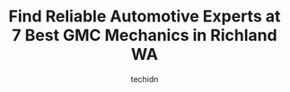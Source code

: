 ---
layout: ampstory
image: https://images.unsplash.com/photo-1519752441410-d3ca70ecb937?ixlib=rb-4.0.3&ixid=MnwxMjA3fDB8MHxwaG90by1wYWdlfHx8fGVufDB8fHx8&auto=format&fit=crop&w=640&h=853&q=80
author: techidn
featured: false
description: When it comes to finding reliable automotive experts in Richland WA, USA, look no further than the 7 best GMC Mechanic in the area. With their exceptional skills and dedication to providing 
title: Find Reliable Automotive Experts at 7 Best GMC Mechanics in Richland WA
cover:
   title: Find Reliable Automotive Experts at 7 Best GMC Mechanics in Richland WA
   subtitle: Rickpate
   background: https://images.unsplash.com/photo-1519752441410-d3ca70ecb937?ixlib=rb-4.0.3&ixid=MnwxMjA3fDB8MHxwaG90by1wYWdlfHx8fGVufDB8fHx8&auto=format&fit=crop&w=640&h=853&q=80

pages: 
 - layout: thirds
   top: <h1>#1 BMW of Tri-Cities</h1>
   bottom: "<p>My wife and I had an AMAZING sales experience with Eli Reyna of BMW of Tricities.  From the moment we walked in, he was incredibly friendly, good humored and non-pushy.  </p>"
   background: https://www.knot35.com/toplist/wp-content/uploads/2023/06/best-gmc-mechanic-1-in-richland-wa-1685833531.jpeg
   backgroundblur: true
 - layout: thirds
   top: <h1>#2 Northwest Premier Auto Sales</h1>
   bottom: "<p>4083 W Van Giesen St, West Richland, WA 99353, United States</p>"
   background: https://www.knot35.com/toplist/wp-content/uploads/2023/06/best-gmc-mechanic-2-in-richland-wa-1685833532.jpeg
   cta:
      link: https://www.knot35.com/toplist/find-reliable-automotive-experts-at-7-best-gmc-mechanics-in-richland-wa/
      text: Find Reliable Automotive Experts at 7 Best GMC Mechanics in Richland WA
 - layout: thirds
   top: <h1>#3 Jiffy Lube</h1>
   bottom: "<p>421 Williams Blvd, Richland, WA 99352, United States</p>"
   background: https://www.knot35.com/toplist/wp-content/uploads/2023/06/best-gmc-mechanic-3-in-richland-wa-1685833532.jpeg
   cta:
      link: https://www.knot35.com/toplist/find-reliable-automotive-experts-at-7-best-gmc-mechanics-in-richland-wa/
      text: Find Reliable Automotive Experts at 7 Best GMC Mechanics in Richland WA
 - layout: thirds
   top: <h1>#4 Audi Tri-Cities</h1>
   bottom: "<p>1125 Aaron Dr, Richland, WA 99352, United States</p>"
   background: https://images.unsplash.com/photo-1591393223703-56fe1347ac62?ixlib=rb-4.0.3&ixid=MnwxMjA3fDB8MHxwaG90by1wYWdlfHx8fGVufDB8fHx8&auto=format&fit=crop&w=640&h=853&q=80
   cta:
      link: https://www.knot35.com/toplist/find-reliable-automotive-experts-at-7-best-gmc-mechanics-in-richland-wa/
      text: Find Reliable Automotive Experts at 7 Best GMC Mechanics in Richland WA
 - layout: thirds
   top: <h1>#5 Speck Buick GMC of Tri-Cities</h1>
   bottom: "<p>9610 Sandifur Pkwy, Pasco, WA 99301, United States</p>"
   background: https://images.unsplash.com/photo-1608411404720-c8f0417bcdba?ixlib=rb-4.0.3&ixid=MnwxMjA3fDB8MHxwaG90by1wYWdlfHx8fGVufDB8fHx8&auto=format&fit=crop&w=640&h=853&q=80
   cta:
      link: https://www.knot35.com/toplist/find-reliable-automotive-experts-at-7-best-gmc-mechanics-in-richland-wa/
      text: Find Reliable Automotive Experts at 7 Best GMC Mechanics in Richland WA
 - layout: thirds
   top: <h1>#6 Master Tech Automotive</h1>
   bottom: "<p>1315 Lee Blvd, Richland, WA 99352, United States</p>"
   background: https://images.unsplash.com/photo-1534312527009-56c7016453e6?ixlib=rb-4.0.3&ixid=MnwxMjA3fDB8MHxwaG90by1wYWdlfHx8fGVufDB8fHx8&auto=format&fit=crop&w=640&h=853&q=80
   cta:
      link: https://www.knot35.com/toplist/find-reliable-automotive-experts-at-7-best-gmc-mechanics-in-richland-wa/
      text: Find Reliable Automotive Experts at 7 Best GMC Mechanics in Richland WA
 - layout: thirds
   top: <h1>#7 West Richland Auto Repair</h1>
   bottom: "<p>3683 W Van Giesen St, West Richland, WA 99353, United States</p>"
   background: https://images.unsplash.com/photo-1549241520-425e3dfc01cb?ixlib=rb-4.0.3&ixid=MnwxMjA3fDB8MHxwaG90by1wYWdlfHx8fGVufDB8fHx8&auto=format&fit=crop&w=640&h=853&q=80
   cta:
      link: https://www.knot35.com/toplist/find-reliable-automotive-experts-at-7-best-gmc-mechanics-in-richland-wa/
      text: Find Reliable Automotive Experts at 7 Best GMC Mechanics in Richland WA
 - layout: thirds
   middle: Continue reading...
   background: https://images.unsplash.com/photo-1608501821300-4f99e58bba77?ixlib=rb-4.0.3&ixid=MnwxMjA3fDB8MHxwaG90by1wYWdlfHx8fGVufDB8fHx8&auto=format&fit=crop&w=640&h=853&q=80
   cta:
      link: https://www.knot35.com/toplist/find-reliable-automotive-experts-at-7-best-gmc-mechanics-in-richland-wa/
      text: Find Reliable Automotive Experts at 7 Best GMC Mechanics in Richland WA
      
---